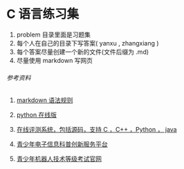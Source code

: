 # C 语言练习集

1. problem 目录里面是习题集
1. 每个人在自己的目录下写答案( yanxu  ,  zhangxiang )
1. 每个答案尽量创建一个新的文件(文件后缀为 .md)
1. 尽量使用 markdown 写网页

###### 参考资料

1. [markdown 语法规则](https://www.jianshu.com/p/191d1e21f7ed)

1. [python 在线版](http://www.pythontip.com/coding/run)

1. [在线评测系统，包括源码，支持 C ，C++ ，Python ， java ](https://docs.onlinejudge.me/)

1. [青少年电子信息科普创新服务平台](http://kp.cie-info.org.cn/)

1. [青少年机器人技术等级考试官网](http://qceit.org.cn/)
